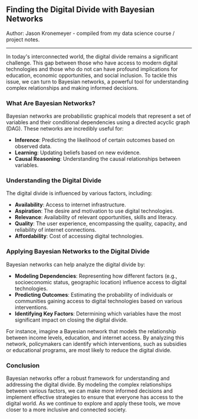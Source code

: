 ## Finding the Digital Divide with Bayesian Networks

Author: Jason Kronemeyer - compiled from my data science course / project notes.

---

In today's interconnected world, the digital divide remains a significant challenge. This gap between those who have access to modern digital technologies and those who do not can have profound implications for education, economic opportunities, and social inclusion. To tackle this issue, we can turn to Bayesian networks, a powerful tool for understanding complex relationships and making informed decisions.

### What Are Bayesian Networks?

Bayesian networks are probabilistic graphical models that represent a set of variables and their conditional dependencies using a directed acyclic graph (DAG). These networks are incredibly useful for:

- **Inference**: Predicting the likelihood of certain outcomes based on observed data.
- **Learning**: Updating beliefs based on new evidence.
- **Causal Reasoning**: Understanding the causal relationships between variables.

### Understanding the Digital Divide

The digital divide is influenced by various factors, including:

- **Availability**: Access to internet infrastructure.
- **Aspiration**: The desire and motivation to use digital technologies.
- **Relevance**: Availability of relevant opportunities, skills and literacy.
- **Quality**: The user experience, encompassing the quality, capacity, and reliability of internet connections.
- **Affordability**: Cost of accessing digital technologies.

### Applying Bayesian Networks to the Digital Divide

Bayesian networks can help analyze the digital divide by:

- **Modeling Dependencies**: Representing how different factors (e.g., socioeconomic status, geographic location) influence access to digital technologies.
- **Predicting Outcomes**: Estimating the probability of individuals or communities gaining access to digital technologies based on various interventions.
- **Identifying Key Factors**: Determining which variables have the most significant impact on closing the digital divide.

For instance, imagine a Bayesian network that models the relationship between income levels, education, and internet access. By analyzing this network, policymakers can identify which interventions, such as subsidies or educational programs, are most likely to reduce the digital divide.

### Conclusion

Bayesian networks offer a robust framework for understanding and addressing the digital divide. By modeling the complex relationships between various factors, we can make more informed decisions and implement effective strategies to ensure that everyone has access to the digital world. As we continue to explore and apply these tools, we move closer to a more inclusive and connected society.
